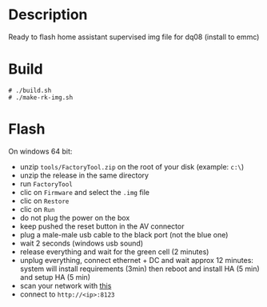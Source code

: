 # Description
Ready to flash home assistant supervised img file for dq08 (install to emmc)

# Build

```
# ./build.sh
# ./make-rk-img.sh
```

# Flash

On windows 64 bit:
- unzip `tools/FactoryTool.zip` on the root of your disk (example: `c:\`)
- unzip the release in the same directory
- run `FactoryTool`
- clic on `Firmware` and select the `.img` file
- clic on `Restore`
- clic on `Run`
- do not plug the power on the box
- keep pushed the reset button in the AV connector
- plug a male-male usb cable to the black port (not the blue one)
- wait 2 seconds (windows usb sound)
- release everything and wait for the green cell (2 minutes)
- unplug everything, connect ethernet + DC and wait approx 12 minutes: system will install requirements (3min) then reboot and install HA (5 min) and setup HA (5 min)
- scan your network with [this](https://www.nirsoft.net/utils/wireless_network_watcher.html)
- connect to `http://<ip>:8123`